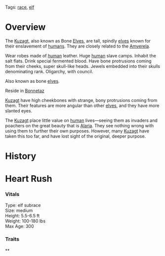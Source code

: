 Tags: [race](Races), [elf](Elves)

# Overview

The [Kuzagt](Kuzagt), also known as Bone [Elves](Elves), are tall, spindly [elves](Elves) known for their enslavement of [humans](Humans). They are closely related to the [Amverela](Amverela).

Wear robes made of [human](Humans) leather. Huge [human](Humans) slave camps. Inhabit the salt flats. Drink special fermented blood. Have bone protrusions coming from their cheeks, super skull-like heads. Jewels embedded into their skulls denominating rank. Oligarchy, with council.

Also known as bone [elves](Elves).

Reside in [Bonnetaz](Bonnetaz)

[Kuzagt](Kuzagt) have high cheekbones with strange, bony protrusions coming from them. Their features are more angular than other [elves](Elves), and they have more slanted eyes.

The [Kuzagt](Kuzagt) place little value on [human](Humans) lives—seeing them as invaders and poachers on the great beauty that is [Alaria](Alaria). They see nothing wrong with using them to further their own purposes. However, many [Kuzagt](Kuzagt) have taken this too far, and have lost sight of the original, deeper purpose.

# History

# Heart Rush

### Vitals
Type: elf subrace  
Size: medium  
Height: 5.5-6.5 ft  
Weight: 100-180 lbs  
Max Age: 300  

### Traits

#### 
**



